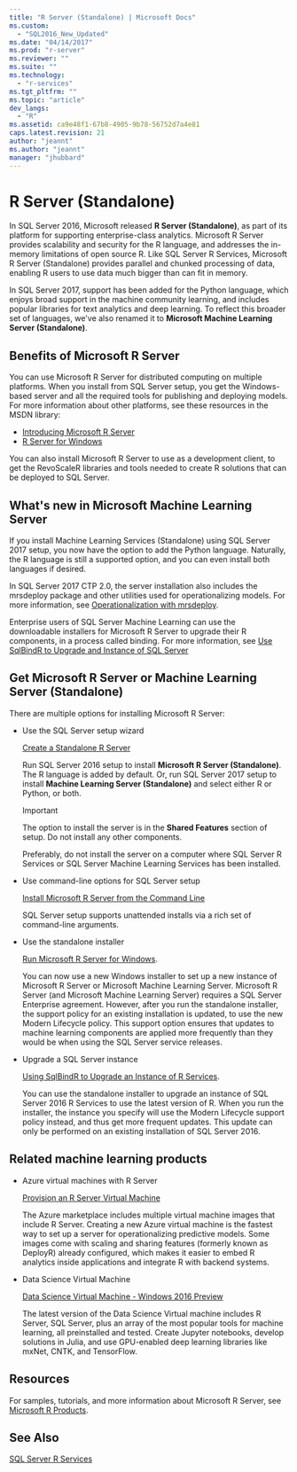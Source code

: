 ```yaml
---
title: "R Server (Standalone) | Microsoft Docs"
ms.custom: 
  - "SQL2016_New_Updated"
ms.date: "04/14/2017"
ms.prod: "r-server"
ms.reviewer: ""
ms.suite: ""
ms.technology: 
  - "r-services"
ms.tgt_pltfrm: ""
ms.topic: "article"
dev_langs: 
  - "R"
ms.assetid: ca9e48f1-67b8-4905-9b78-56752d7a4e81
caps.latest.revision: 21
author: "jeannt"
ms.author: "jeannt"
manager: "jhubbard"
---
```

# R Server (Standalone)

In SQL Server 2016, Microsoft released **R Server (Standalone)**, as part of its platform for supporting enterprise-class analytics.  Microsoft R Server provides scalability and security for the R language, and addresses the in-memory limitations of open source R. Like SQL Server R Services, Microsoft R Server (Standalone) provides parallel and chunked processing of data, enabling R users to use data much bigger than can fit in memory.

In SQL Server 2017, support has been added for the Python language, which enjoys broad support in the machine community learning, and includes popular libraries for text analytics and deep learning.  To reflect this broader set of languages, we've also renamed it to **Microsoft Machine Learning Server (Standalone)**.

## Benefits of Microsoft R Server

You can use Microsoft R Server for distributed computing on multiple platforms. When you install from SQL Server setup, you get the Windows-based server and all the required tools for publishing and deploying models. For more information about other platforms, see these resources in the MSDN library:

+ [Introducing Microsoft R Server](https://msdn.microsoft.com/microsoft-r/rserver)
+ [R Server for Windows](https://msdn.microsoft.com/microsoft-r/rserver-install-windows)

You can also install Microsoft R Server to use as a development client, to get the RevoScaleR libraries and tools needed to create R solutions that can be deployed to SQL Server.

## What's new in Microsoft Machine Learning Server

If you install Machine Learning Services (Standalone) using SQL Server 2017 setup, you now have the option to add the Python language. Naturally, the R language is still a supported option, and you can even install both languages if desired.
 
In SQL Server 2017 CTP 2.0, the server installation also includes the mrsdeploy package and other utilities used for operationalizing models. For more information, see [Operationalization with mrsdeploy](../../advanced-analytics/operationalization-with-mrsdeploy.md).

Enterprise users of SQL Server Machine Learning can use the downloadable installers for Microsoft R Server to upgrade their R components, in a process called binding. For more information, see [Use SqlBindR to Upgrade and Instance of SQL Server](use-sqlbindr-exe-to-upgrade-an-instance-of-sql-server.md)

## Get Microsoft R Server or Machine Learning Server (Standalone)

 There are multiple options for installing Microsoft R Server:

+ Use the SQL Server setup wizard

  [Create a Standalone R Server](../r/create-a-standalone-r-server.md)

  Run SQL Server 2016 setup to install **Microsoft R Server (Standalone)**. The R language is added by default.
  Or, run SQL Server 2017 setup to install **Machine Learning Server (Standalone)** and select either R or Python, or both.

  > [!IMPORTANT]
  > The option to install the server is in the **Shared Features** section of setup. Do not install any other components.
  >
  > Preferably, do not install the server on a computer where SQL Server R Services or SQL Server Machine Learning Services has been installed.

+ Use command-line options for SQL Server setup

  [Install Microsoft R Server from the Command Line](../r/install-microsoft-r-server-from-the-command-line.md)

  SQL Server setup supports unattended installs via a rich set of command-line arguments.

+ Use the standalone installer

  [Run Microsoft R Server for Windows](https://msdn.microsoft.com/microsoft-r/rserver-install-windows).

  You can now use a new Windows installer to set up a new instance of Microsoft R Server or Microsoft Machine Learning Server.  Microsoft R Server (and Microsoft Machine Learning Server) requires a SQL Server Enterprise agreement. However, after you run the standalone installer, the support policy for an existing installation is updated, to use the new Modern Lifecycle policy. This support option ensures that updates to machine learning components are applied more frequently than they would be when using the SQL Server service releases.

  
+ Upgrade a SQL Server instance

  [Using SqlBindR to Upgrade an Instance of R Services](./use-sqlbindr-exe-to-upgrade-an-instance-of-sql-server.md).
  
  You can use the standalone installer to upgrade an instance of SQL Server 2016 R Services to use the latest version of R. When you run the installer, the instance you specify will use the Modern Lifecycle support policy instead, and thus get more frequent updates. This update can only be performed on an existing installation of SQL Server 2016.

## Related machine learning products

+ Azure virtual machines with R Server

  [Provision an R Server Virtual Machine](../../advanced-analytics/r-services/provision-the-r-server-only-sql-server-2016-enterprise-vm-on-azure.md)
  
  The Azure marketplace includes multiple virtual machine images that include R Server. Creating a new Azure virtual machine is the fastest way to set up a server for operationalizing predictive models. Some images come with scaling and sharing features (formerly known as DeployR) already configured, which makes it easier to embed R analytics inside applications and integrate R with backend systems.

+ Data Science Virtual Machine

  [Data Science Virtual Machine - Windows 2016 Preview](http://aka.ms/dsvm/win2016)

  The latest version of the Data Science Virtual machine includes R Server, SQL Server, plus an array of the most popular tools for machine learning, all preinstalled and tested. Create Jupyter notebooks, develop solutions in Julia, and use GPU-enabled deep learning libraries like mxNet, CNTK, and TensorFlow.

## Resources

For samples, tutorials, and more information about Microsoft R Server, see [Microsoft R Products](https://msdn.microsoft.com/microsoft-r/microsoft-r-getting-started).

## See Also

 [SQL Server R Services](../../advanced-analytics/r/sql-server-r-services.md)


